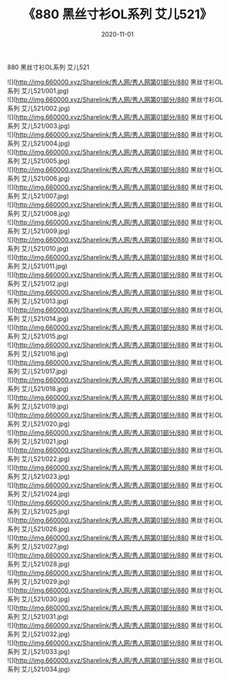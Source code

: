﻿---
layout: post
title:  《880 黑丝寸衫OL系列 艾儿521》
date:   2020-11-01
img: http://img.660000.xyz/Sharelink/秀人网/秀人网第01部分/880 黑丝寸衫OL系列 艾儿521/000.jpg
categories: [美女, 清纯, 唯美]
---

880 黑丝寸衫OL系列 艾儿521

  ![](http://img.660000.xyz/Sharelink/秀人网/秀人网第01部分/880 黑丝寸衫OL系列 艾儿521/001.jpg) <br> ![](http://img.660000.xyz/Sharelink/秀人网/秀人网第01部分/880 黑丝寸衫OL系列 艾儿521/002.jpg) <br> ![](http://img.660000.xyz/Sharelink/秀人网/秀人网第01部分/880 黑丝寸衫OL系列 艾儿521/003.jpg) <br> ![](http://img.660000.xyz/Sharelink/秀人网/秀人网第01部分/880 黑丝寸衫OL系列 艾儿521/004.jpg) <br> ![](http://img.660000.xyz/Sharelink/秀人网/秀人网第01部分/880 黑丝寸衫OL系列 艾儿521/005.jpg) <br> ![](http://img.660000.xyz/Sharelink/秀人网/秀人网第01部分/880 黑丝寸衫OL系列 艾儿521/006.jpg) <br> ![](http://img.660000.xyz/Sharelink/秀人网/秀人网第01部分/880 黑丝寸衫OL系列 艾儿521/007.jpg) <br> ![](http://img.660000.xyz/Sharelink/秀人网/秀人网第01部分/880 黑丝寸衫OL系列 艾儿521/008.jpg) <br> ![](http://img.660000.xyz/Sharelink/秀人网/秀人网第01部分/880 黑丝寸衫OL系列 艾儿521/009.jpg) <br> ![](http://img.660000.xyz/Sharelink/秀人网/秀人网第01部分/880 黑丝寸衫OL系列 艾儿521/010.jpg) <br> ![](http://img.660000.xyz/Sharelink/秀人网/秀人网第01部分/880 黑丝寸衫OL系列 艾儿521/011.jpg) <br> ![](http://img.660000.xyz/Sharelink/秀人网/秀人网第01部分/880 黑丝寸衫OL系列 艾儿521/012.jpg) <br> ![](http://img.660000.xyz/Sharelink/秀人网/秀人网第01部分/880 黑丝寸衫OL系列 艾儿521/013.jpg) <br> ![](http://img.660000.xyz/Sharelink/秀人网/秀人网第01部分/880 黑丝寸衫OL系列 艾儿521/014.jpg) <br> ![](http://img.660000.xyz/Sharelink/秀人网/秀人网第01部分/880 黑丝寸衫OL系列 艾儿521/015.jpg) <br> ![](http://img.660000.xyz/Sharelink/秀人网/秀人网第01部分/880 黑丝寸衫OL系列 艾儿521/016.jpg) <br> ![](http://img.660000.xyz/Sharelink/秀人网/秀人网第01部分/880 黑丝寸衫OL系列 艾儿521/017.jpg) <br> ![](http://img.660000.xyz/Sharelink/秀人网/秀人网第01部分/880 黑丝寸衫OL系列 艾儿521/018.jpg) <br> ![](http://img.660000.xyz/Sharelink/秀人网/秀人网第01部分/880 黑丝寸衫OL系列 艾儿521/019.jpg) <br> ![](http://img.660000.xyz/Sharelink/秀人网/秀人网第01部分/880 黑丝寸衫OL系列 艾儿521/020.jpg) <br> ![](http://img.660000.xyz/Sharelink/秀人网/秀人网第01部分/880 黑丝寸衫OL系列 艾儿521/021.jpg) <br> ![](http://img.660000.xyz/Sharelink/秀人网/秀人网第01部分/880 黑丝寸衫OL系列 艾儿521/022.jpg) <br> ![](http://img.660000.xyz/Sharelink/秀人网/秀人网第01部分/880 黑丝寸衫OL系列 艾儿521/023.jpg) <br> ![](http://img.660000.xyz/Sharelink/秀人网/秀人网第01部分/880 黑丝寸衫OL系列 艾儿521/024.jpg) <br> ![](http://img.660000.xyz/Sharelink/秀人网/秀人网第01部分/880 黑丝寸衫OL系列 艾儿521/025.jpg) <br> ![](http://img.660000.xyz/Sharelink/秀人网/秀人网第01部分/880 黑丝寸衫OL系列 艾儿521/026.jpg) <br> ![](http://img.660000.xyz/Sharelink/秀人网/秀人网第01部分/880 黑丝寸衫OL系列 艾儿521/027.jpg) <br> ![](http://img.660000.xyz/Sharelink/秀人网/秀人网第01部分/880 黑丝寸衫OL系列 艾儿521/028.jpg) <br> ![](http://img.660000.xyz/Sharelink/秀人网/秀人网第01部分/880 黑丝寸衫OL系列 艾儿521/029.jpg) <br> ![](http://img.660000.xyz/Sharelink/秀人网/秀人网第01部分/880 黑丝寸衫OL系列 艾儿521/030.jpg) <br> ![](http://img.660000.xyz/Sharelink/秀人网/秀人网第01部分/880 黑丝寸衫OL系列 艾儿521/031.jpg) <br> ![](http://img.660000.xyz/Sharelink/秀人网/秀人网第01部分/880 黑丝寸衫OL系列 艾儿521/032.jpg) <br> ![](http://img.660000.xyz/Sharelink/秀人网/秀人网第01部分/880 黑丝寸衫OL系列 艾儿521/033.jpg) <br> ![](http://img.660000.xyz/Sharelink/秀人网/秀人网第01部分/880 黑丝寸衫OL系列 艾儿521/034.jpg) <br>